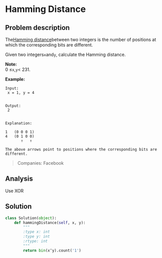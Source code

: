 # Hamming Distance

## Problem description

The[Hamming distance](https://en.wikipedia.org/wiki/Hamming_distance)between two integers is the number of positions at which the corresponding bits are different.

Given two integers`x`and`y`, calculate the Hamming distance.

**Note:**  
0 ≤`x`,`y`&lt; 231.

**Example:**

```
Input:
 x = 1, y = 4


Output:
 2


Explanation:

1   (0 0 0 1)
4   (0 1 0 0)
       ↑   ↑

The above arrows point to positions where the corresponding bits are different.

```

> Companies: Facebook

## Analysis

Use XOR

## Solution

```py
class Solution(object):
    def hammingDistance(self, x, y):
        """
        :type x: int
        :type y: int
        :rtype: int
        """
        return bin(x^y).count('1')
```



